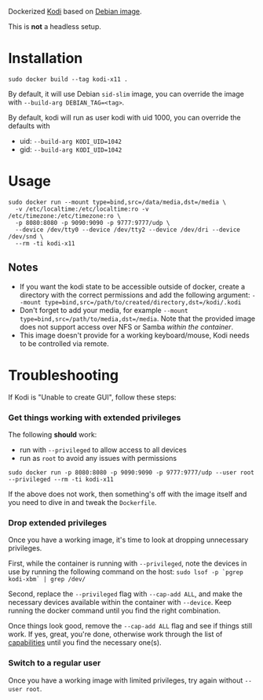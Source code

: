 Dockerized [Kodi](https://kodi.tv/download) based on [Debian image](https://hub.docker.com/_/debian).

This is **not** a headless setup.

# Installation

```
sudo docker build --tag kodi-x11 .
```

By default, it will use Debian `sid-slim` image, you can override the image with `--build-arg DEBIAN_TAG=<tag>`.

By default, kodi will run as user kodi with uid 1000, you can override the defaults with

* uid: `--build-arg KODI_UID=1042`
* gid: `--build-arg KODI_UID=1042`

# Usage

```
sudo docker run --mount type=bind,src=/data/media,dst=/media \
  -v /etc/localtime:/etc/localtime:ro -v /etc/timezone:/etc/timezone:ro \
  -p 8080:8080 -p 9090:9090 -p 9777:9777/udp \
  --device /dev/tty0 --device /dev/tty2 --device /dev/dri --device /dev/snd \
  --rm -ti kodi-x11
```

## Notes

* If you want the kodi state to be accessible outside of docker, create a directory with the correct permissions and add the following argument: `--mount type=bind,src=/path/to/created/directory,dst=/kodi/.kodi`
* Don't forget to add your media, for example `--mount type=bind,src=/path/to/media,dst=/media`. Note that the provided image does not support access over NFS or Samba *within the container*.
* This image doesn't provide for a working keyboard/mouse, Kodi needs to be controlled via remote.

# Troubleshooting

If Kodi is "Unable to create GUI", follow these steps:

### Get things working with extended privileges

The following **should** work:
* run with `--privileged` to allow access to all devices
* run as `root` to avoid any issues with permissions


```
sudo docker run -p 8080:8080 -p 9090:9090 -p 9777:9777/udp --user root --privileged --rm -ti kodi-x11
```

If the above does not work, then something's off with the image itself and you need to dive in and tweak the `Dockerfile`.

### Drop extended privileges

Once you have a working image, it's time to look at dropping unnecessary privileges.

First, while the container is running with `--privileged`, note the devices in use by running the following command on the host: ``sudo lsof -p `pgrep kodi-xbm` | grep /dev/``

Second, replace the `--privileged` flag with `--cap-add ALL`, and make the necessary devices available within the container with `--device`. Keep running the docker command until you find the right combination.

Once things look good, remove the `--cap-add ALL` flag and see if things still work. If yes, great, you're done, otherwise work through the list of [capabilities](https://docs.docker.com/engine/reference/run/#runtime-privilege-and-linux-capabilities) until you find the necessary one(s).

### Switch to a regular user

Once you have a working image with limited privileges, try again without `--user root`.
